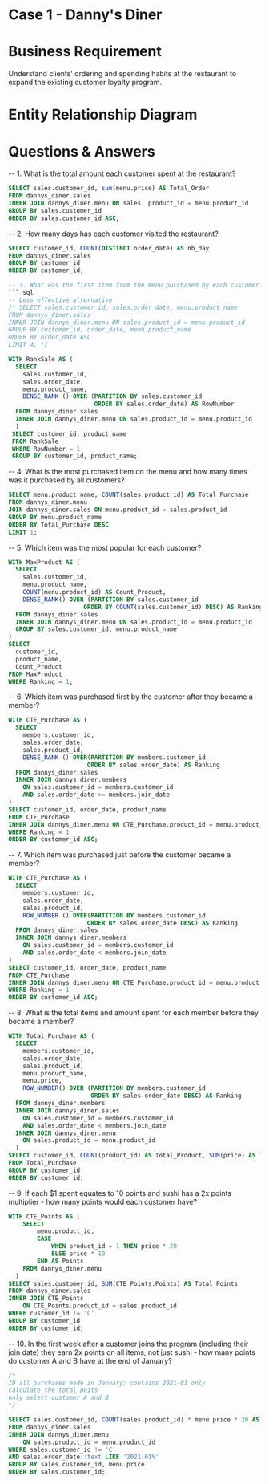 # Case 1 - Danny's Diner

# Business Requirement

Understand clients' ordering and spending habits at the restaurant to expand the existing customer loyalty program. 

# Entity Relationship Diagram 

# Questions & Answers

-- 1. What is the total amount each customer spent at the restaurant?
``` sql
SELECT sales.customer_id, sum(menu.price) AS Total_Order
FROM dannys_diner.sales
INNER JOIN dannys_diner.menu ON sales. product_id = menu.product_id
GROUP BY sales.customer_id
ORDER BY sales.customer_id ASC;
```
-- 2. How many days has each customer visited the restaurant?
``` sql
SELECT customer_id, COUNT(DISTINCT order_date) AS nb_day
FROM dannys_diner.sales
GROUP BY customer_id
ORDER BY customer_id;

-- 3. What was the first item from the menu purchased by each customer?
``` sql
-- Less effective alternative
/* SELECT sales.customer_id, sales.order_date, menu.product_name
FROM dannys_diner.sales
INNER JOIN dannys_diner.menu ON sales.product_id = menu.product_id
GROUP BY customer_id, order_date, menu.product_name
ORDER BY order_date ASC
LIMIT 4; */
 ```
``` sql
WITH RankSale AS (
  SELECT 
  	sales.customer_id,
  	sales.order_date,
  	menu.product_name,
  	DENSE_RANK () OVER (PARTITION BY sales.customer_id 
                        ORDER BY sales.order_date) AS RowNumber
  FROM dannys_diner.sales 
  INNER JOIN dannys_diner.menu ON sales.product_id = menu.product_id
  )
 SELECT customer_id, product_name
 FROM RankSale
 WHERE RowNumber = 1
 GROUP BY customer_id, product_name;
 ```
-- 4. What is the most purchased item on the menu and how many times was it purchased by all customers?
``` sql
SELECT menu.product_name, COUNT(sales.product_id) AS Total_Purchase
FROM dannys_diner.menu
JOIN dannys_diner.sales ON menu.product_id = sales.product_id
GROUP BY menu.product_name
ORDER BY Total_Purchase DESC
LIMIT 1;
```
-- 5. Which item was the most popular for each customer?
``` sql
WITH MaxProduct AS (
  SELECT 
  	sales.customer_id,
  	menu.product_name,
  	COUNT(menu.product_id) AS Count_Product,
  	DENSE_RANK() OVER (PARTITION BY sales.customer_id
                     ORDER BY COUNT(sales.customer_id) DESC) AS Ranking
  FROM dannys_diner.sales
  INNER JOIN dannys_diner.menu ON sales.product_id = menu.product_id
  GROUP BY sales.customer_id, menu.product_name
)
SELECT
  customer_id,
  product_name,
  Count_Product
FROM MaxProduct
WHERE Ranking = 1;
```
-- 6. Which item was purchased first by the customer after they became a member?
``` sql
WITH CTE_Purchase AS (
  SELECT 
  	members.customer_id,
  	sales.order_date,
  	sales.product_id,
  	DENSE_RANK () OVER(PARTITION BY members.customer_id 
                      ORDER BY sales.order_date) AS Ranking
  FROM dannys_diner.sales
  INNER JOIN dannys_diner.members 
  	ON sales.customer_id = members.customer_id
  	AND sales.order_date >= members.join_date
)
SELECT customer_id, order_date, product_name
FROM CTE_Purchase
INNER JOIN dannys_diner.menu ON CTE_Purchase.product_id = menu.product_id
WHERE Ranking = 1
ORDER BY customer_id ASC;
```
-- 7. Which item was purchased just before the customer became a member?
``` sql
WITH CTE_Purchase AS (
  SELECT 
  	members.customer_id,
  	sales.order_date,
  	sales.product_id,
  	ROW_NUMBER () OVER(PARTITION BY members.customer_id 
                      ORDER BY sales.order_date DESC) AS Ranking
  FROM dannys_diner.sales
  INNER JOIN dannys_diner.members 
  	ON sales.customer_id = members.customer_id
  	AND sales.order_date < members.join_date
)
SELECT customer_id, order_date, product_name
FROM CTE_Purchase
INNER JOIN dannys_diner.menu ON CTE_Purchase.product_id = menu.product_id
WHERE Ranking = 1
ORDER BY customer_id ASC;
```
-- 8. What is the total items and amount spent for each member before they became a member?
``` sql
WITH Total_Purchase AS (
  SELECT
    members.customer_id,
    sales.order_date,
    sales.product_id,
  	menu.product_name,
  	menu.price,
    ROW_NUMBER() OVER (PARTITION BY members.customer_id
                       ORDER BY sales.order_date DESC) AS Ranking
  FROM dannys_diner.members
  INNER JOIN dannys_diner.sales 
  	ON sales.customer_id = members.customer_id
  	AND sales.order_date < members.join_date
  INNER JOIN dannys_diner.menu
  	ON sales.product_id = menu.product_id
  )
SELECT customer_id, COUNT(product_id) AS Total_Product, SUM(price) AS Total_Price
FROM Total_Purchase
GROUP BY customer_id
ORDER BY customer_id; 
```
-- 9.  If each $1 spent equates to 10 points and sushi has a 2x points multiplier - how many points would each customer have?
``` sql
WITH CTE_Points AS (
	SELECT
  		menu.product_id,
        CASE 
  			WHEN product_id = 1 THEN price * 20
            ELSE price * 10 
  		END AS Points
    FROM dannys_diner.menu
  )
SELECT sales.customer_id, SUM(CTE_Points.Points) AS Total_Points
FROM dannys_diner.sales
INNER JOIN CTE_Points 
	ON CTE_Points.product_id = sales.product_id
WHERE customer_id != 'C'
GROUP BY customer_id
ORDER BY customer_id; 
```
-- 10. In the first week after a customer joins the program (including their join date) they earn 2x points on all items, not just sushi - how many points do customer A and B have at the end of January?
``` sql
/*
ID all purchases made in January: contains 2021-01 only 
calculate the total poits
only select customer A and B
*/

SELECT sales.customer_id, COUNT(sales.product_id) * menu.price * 20 AS Total_Points
FROM dannys_diner.sales
INNER JOIN dannys_diner.menu 
	ON sales.product_id = menu.product_id
WHERE sales.customer_id != 'C'
AND sales.order_date::text LIKE '2021-01%'
GROUP BY sales.customer_id, menu.price
ORDER BY sales.customer_id;
```
